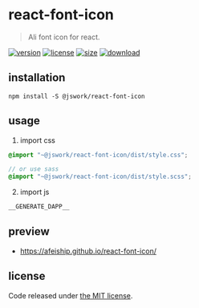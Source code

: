 # react-font-icon
> Ali font icon for react.

[![version][version-image]][version-url]
[![license][license-image]][license-url]
[![size][size-image]][size-url]
[![download][download-image]][download-url]

## installation
```shell
npm install -S @jswork/react-font-icon
```

## usage
1. import css
  ```scss
  @import "~@jswork/react-font-icon/dist/style.css";

  // or use sass
  @import "~@jswork/react-font-icon/dist/style.scss";
  ```
2. import js
  ```js
__GENERATE_DAPP__
  ```

## preview
- https://afeiship.github.io/react-font-icon/

## license
Code released under [the MIT license](https://github.com/afeiship/react-font-icon/blob/master/LICENSE.txt).

[version-image]: https://img.shields.io/npm/v/@jswork/react-font-icon
[version-url]: https://npmjs.org/package/@jswork/react-font-icon

[license-image]: https://img.shields.io/npm/l/@jswork/react-font-icon
[license-url]: https://github.com/afeiship/react-font-icon/blob/master/LICENSE.txt

[size-image]: https://img.shields.io/bundlephobia/minzip/@jswork/react-font-icon
[size-url]: https://github.com/afeiship/react-font-icon/blob/master/dist/react-font-icon.min.js

[download-image]: https://img.shields.io/npm/dm/@jswork/react-font-icon
[download-url]: https://www.npmjs.com/package/@jswork/react-font-icon
